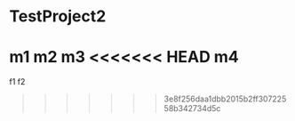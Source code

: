 # TestProject2
m1
m2
m3
<<<<<<< HEAD
m4
=======
f1
f2
>>>>>>> 3e8f256daa1dbb2015b2ff30722558b342734d5c

